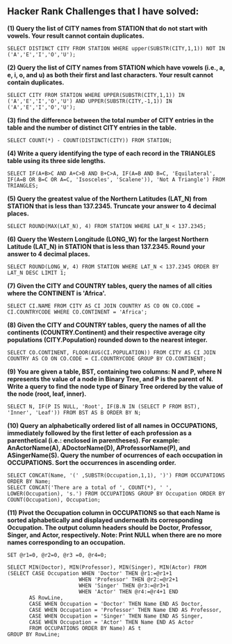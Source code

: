 ## Hacker Rank Challenges that I have solved:

**(1) Query the list of CITY names from STATION that do not start with vowels. Your result cannot contain duplicates.**

```
SELECT DISTINCT CITY FROM STATION WHERE upper(SUBSTR(CITY,1,1)) NOT IN ('A','E','I','O','U');
```

**(2) Query the list of CITY names from STATION which have vowels (i.e., a, e, i, o, and u) as both their first and last characters. Your result cannot contain duplicates.**

```
SELECT CITY FROM STATION WHERE UPPER(SUBSTR(CITY,1,1)) IN ('A','E','I','O','U') AND UPPER(SUBSTR(CITY,-1,1)) IN ('A','E','I','O','U');
```

**(3) find the difference between the total number of CITY entries in the table and the number of distinct CITY entries in the table.**

```
SELECT COUNT(*) - COUNT(DISTINCT(CITY)) FROM STATION;
```

**(4) Write a query identifying the type of each record in the TRIANGLES table using its three side lengths.**

```
SELECT IF(A+B>C AND A+C>B AND B+C>A, IF(A=B AND B=C, 'Equilateral', IF(A=B OR B=C OR A=C, 'Isosceles', 'Scalene')), 'Not A Triangle') FROM TRIANGLES;
```

**(5) Query the greatest value of the Northern Latitudes (LAT_N) from STATION that is less than 137.2345. Truncate your answer to 4 decimal places.**

```
SELECT ROUND(MAX(LAT_N), 4) FROM STATION WHERE LAT_N < 137.2345;
```

**(6) Query the Western Longitude (LONG_W) for the largest Northern Latitude (LAT_N) in STATION that is less than 137.2345. Round your answer to 4 decimal places.**

```
SELECT ROUND(LONG_W, 4) FROM STATION WHERE LAT_N < 137.2345 ORDER BY LAT_N DESC LIMIT 1;
```

**(7) Given the CITY and COUNTRY tables, query the names of all cities where the CONTINENT is 'Africa'.**

```
SELECT CI.NAME FROM CITY AS CI JOIN COUNTRY AS CO ON CO.CODE = CI.COUNTRYCODE WHERE CO.CONTINENT = 'Africa';
```

**(8) Given the CITY and COUNTRY tables, query the names of all the continents (COUNTRY.Continent) and their respective average city populations (CITY.Population) rounded down to the nearest integer.**

```
SELECT CO.CONTINENT, FLOOR(AVG(CI.POPULATION)) FROM CITY AS CI JOIN COUNTRY AS CO ON CO.CODE = CI.COUNTRYCODE GROUP BY CO.CONTINENT;
```

**(9) You are given a table, BST, containing two columns: N and P, where N represents the value of a node in Binary Tree, and P is the parent of N. Write a query to find the node type of Binary Tree ordered by the value of the node (root, leaf, inner).**

```
SELECT N, IF(P IS NULL, 'Root', IF(B.N IN (SELECT P FROM BST), 'Inner', 'Leaf')) FROM BST AS B ORDER BY N;
```

**(10) Query an alphabetically ordered list of all names in OCCUPATIONS, immediately followed by the first letter of each profession as a parenthetical (i.e.: enclosed in parentheses). For example: AnActorName(A), ADoctorName(D), AProfessorName(P), and ASingerName(S). Query the number of ocurrences of each occupation in OCCUPATIONS. Sort the occurrences in ascending order.**

```
SELECT CONCAT(Name, '(' ,SUBSTR(Occupation,1,1), ')') FROM OCCUPATIONS ORDER BY Name;
SELECT CONCAT('There are a total of ', COUNT(*), ' ', LOWER(Occupation), 's.') FROM OCCUPATIONS GROUP BY Occupation ORDER BY COUNT(Occupation), Occupation; 
```

**(11) Pivot the Occupation column in OCCUPATIONS so that each Name is sorted alphabetically and displayed underneath its corresponding Occupation. The output column headers should be Doctor, Professor, Singer, and Actor, respectively.
Note: Print NULL when there are no more names corresponding to an occupation.**

```
SET @r1=0, @r2=0, @r3 =0, @r4=0;

SELECT MIN(Doctor), MIN(Professor), MIN(Singer), MIN(Actor) FROM
(SELECT CASE Occupation WHEN 'Doctor' THEN @r1:=@r1+1
                       WHEN 'Professor' THEN @r2:=@r2+1
                       WHEN 'Singer' THEN @r3:=@r3+1
                       WHEN 'Actor' THEN @r4:=@r4+1 END
       AS RowLine,
       CASE WHEN Occupation = 'Doctor' THEN Name END AS Doctor,
       CASE WHEN Occupation = 'Professor' THEN Name END AS Professor,
       CASE WHEN Occupation = 'Singer' THEN Name END AS Singer,
       CASE WHEN Occupation = 'Actor' THEN Name END AS Actor
       FROM OCCUPATIONS ORDER BY Name) AS t
GROUP BY RowLine;
```
